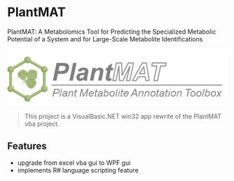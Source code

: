 # PlantMAT
PlantMAT: A Metabolomics Tool for Predicting the Specialized Metabolic Potential of a System and for Large-Scale Metabolite Identifications

![](docs/logo.png)

> This project is a VisualBasic.NET win32 app rewrite of the PlantMAT vba project.

## Features

+ upgrade from excel vba gui to WPF gui
+ implements R# language scripting feature

